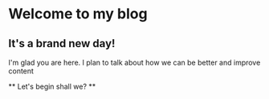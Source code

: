 # Welcome to my blog
## It's a brand new day!
I'm glad you are here. I plan to talk about how we can be better and improve content

** Let's begin shall we? **
